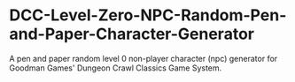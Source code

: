 # DCC-Level-Zero-NPC-Random-Pen-and-Paper-Character-Generator
A pen and paper random level 0 non-player character (npc) generator for Goodman Games' Dungeon Crawl Classics Game System. 
